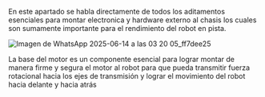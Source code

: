 En este apartado se habla directamente de todos los aditamentos esenciales para montar electronica y hardware externo al chasis los cuales son sumamente importante para el rendimiento del robot en pista.

![Imagen de WhatsApp 2025-06-14 a las 03 20 05_ff7dee25](https://github.com/user-attachments/assets/d7271054-af20-4e1a-b02e-f7ddd307c43e)

La base del motor es un componente esencial para lograr montar de manera firme y segura el motor al robot para que pueda transmitir fuerza rotacional hacia los ejes de transmisión y lograr el movimiento del robot hacia delante y hacia atrás
